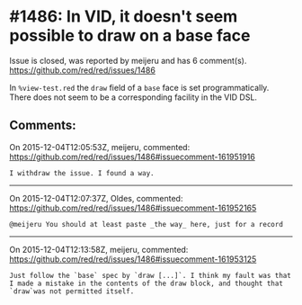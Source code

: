 
#1486: In VID, it doesn't seem possible to draw on a base face
================================================================================
Issue is closed, was reported by meijeru and has 6 comment(s).
<https://github.com/red/red/issues/1486>

In `%view-test.red` the `draw` field of a `base` face is set programmatically. There does not seem to be a corresponding facility in the VID  DSL.



Comments:
--------------------------------------------------------------------------------

On 2015-12-04T12:05:53Z, meijeru, commented:
<https://github.com/red/red/issues/1486#issuecomment-161951916>

    I withdraw the issue. I found a way.

--------------------------------------------------------------------------------

On 2015-12-04T12:07:37Z, Oldes, commented:
<https://github.com/red/red/issues/1486#issuecomment-161952165>

    @meijeru You should at least paste _the way_ here, just for a record

--------------------------------------------------------------------------------

On 2015-12-04T12:13:58Z, meijeru, commented:
<https://github.com/red/red/issues/1486#issuecomment-161953125>

    Just follow the `base` spec by `draw [...]`. I think my fault was that I made a mistake in the contents of the draw block, and thought that `draw`was not permitted itself.

